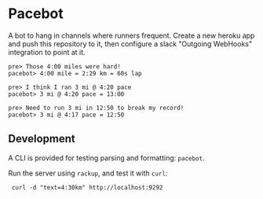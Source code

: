 Pacebot
=======

A bot to hang in channels where runners frequent.  Create a new heroku app and
push this repository to it, then configure a slack "Outgoing WebHooks"
integration to point at it.

    pre> Those 4:00 miles were hard!
    pacebot> 4:00 mile = 2:29 km = 60s lap

    pre> I think I ran 3 mi @ 4:20 pace
    pacebot> 3 mi @ 4:20 pace = 13:00

    pre> Need to run 3 mi in 12:50 to break my record!
    pacebot> 3 mi @ 4:17 pace = 12:50

Development
-----------

A CLI is provided for testing parsing and formatting: `pacebot`.

Run the server using `rackup`, and test it with `curl`:

     curl -d "text=4:30km" http://localhost:9292
